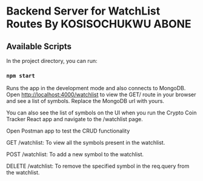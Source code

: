 # Backend Server for WatchList Routes By KOSISOCHUKWU ABONE

## Available Scripts

In the project directory, you can run:

### `npm start`

Runs the app in the development mode and also connects to MongoDB.\
Open [http://localhost:4000/watchlist](http://localhost:4000/watchlist) to view the GET/ route in your browser and see a list of symbols.
Replace the MongoDB url with yours.

You can also see the list of symbols on the UI when you run the Crypto Coin Tracker React app and navigate to the /watchlist page.

Open Postman app to test the CRUD functionality

GET /watchlist: To view all the symbols present in the watchlist.

POST /watchlist: To add a new symbol to the watchlist.

DELETE /watchlist: To remove the specified symbol in the req.query from the watchlist.
